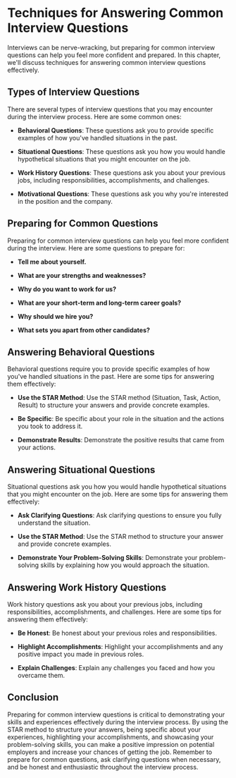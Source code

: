 Techniques for Answering Common Interview Questions
====================================================================================================

Interviews can be nerve-wracking, but preparing for common interview questions can help you feel more confident and prepared. In this chapter, we'll discuss techniques for answering common interview questions effectively.

Types of Interview Questions
----------------------------

There are several types of interview questions that you may encounter during the interview process. Here are some common ones:

* **Behavioral Questions**: These questions ask you to provide specific examples of how you've handled situations in the past.

* **Situational Questions**: These questions ask you how you would handle hypothetical situations that you might encounter on the job.

* **Work History Questions**: These questions ask you about your previous jobs, including responsibilities, accomplishments, and challenges.

* **Motivational Questions**: These questions ask you why you're interested in the position and the company.

Preparing for Common Questions
------------------------------

Preparing for common interview questions can help you feel more confident during the interview. Here are some questions to prepare for:

* **Tell me about yourself.**

* **What are your strengths and weaknesses?**

* **Why do you want to work for us?**

* **What are your short-term and long-term career goals?**

* **Why should we hire you?**

* **What sets you apart from other candidates?**

Answering Behavioral Questions
------------------------------

Behavioral questions require you to provide specific examples of how you've handled situations in the past. Here are some tips for answering them effectively:

* **Use the STAR Method**: Use the STAR method (Situation, Task, Action, Result) to structure your answers and provide concrete examples.

* **Be Specific**: Be specific about your role in the situation and the actions you took to address it.

* **Demonstrate Results**: Demonstrate the positive results that came from your actions.

Answering Situational Questions
-------------------------------

Situational questions ask you how you would handle hypothetical situations that you might encounter on the job. Here are some tips for answering them effectively:

* **Ask Clarifying Questions**: Ask clarifying questions to ensure you fully understand the situation.

* **Use the STAR Method**: Use the STAR method to structure your answer and provide concrete examples.

* **Demonstrate Your Problem-Solving Skills**: Demonstrate your problem-solving skills by explaining how you would approach the situation.

Answering Work History Questions
--------------------------------

Work history questions ask you about your previous jobs, including responsibilities, accomplishments, and challenges. Here are some tips for answering them effectively:

* **Be Honest**: Be honest about your previous roles and responsibilities.

* **Highlight Accomplishments**: Highlight your accomplishments and any positive impact you made in previous roles.

* **Explain Challenges**: Explain any challenges you faced and how you overcame them.

Conclusion
----------

Preparing for common interview questions is critical to demonstrating your skills and experiences effectively during the interview process. By using the STAR method to structure your answers, being specific about your experiences, highlighting your accomplishments, and showcasing your problem-solving skills, you can make a positive impression on potential employers and increase your chances of getting the job. Remember to prepare for common questions, ask clarifying questions when necessary, and be honest and enthusiastic throughout the interview process.
